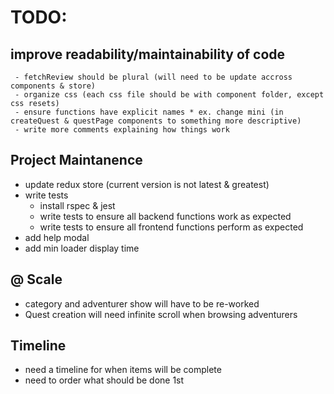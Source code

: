 # TODO:
## improve readability/maintainability of code
     - fetchReview should be plural (will need to be update accross components & store)
     - organize css (each css file should be with component folder, except css resets)
     - ensure functions have explicit names * ex. change mini (in createQuest & questPage components to something more descriptive)
     - write more comments explaining how things work
## Project Maintanence
- update redux store (current version is not latest & greatest)
- write tests
    - install rspec & jest
    - write tests to ensure all backend functions work as expected
    - write tests to ensure all frontend functions perform as expected
- add help modal
- add min loader display time
## @ Scale
- category and adventurer show will have to be re-worked
- Quest creation will need infinite scroll when browsing adventurers
## Timeline
- need a timeline for when items will be complete
- need to order what should be done 1st